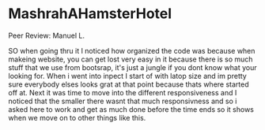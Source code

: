 # MashrahAHamsterHotel


Peer Review: Manuel L.

SO when going thru it I noticed how organized the code was because when makeing website, you can get lost very easy in it because there is so much stuff that we use from bootsrap, it's just a jungle if you dont know what your looking for. When i went into inpect I start of with latop size and im pretty sure everybody elses looks grat at that point because thats where started off at. Next it was time to move into the different responsiveness and I noticed that the smaller there wasnt that much responsivness and so i asked here to work and get as much done before the time ends so it shows when we move on to other things like this.
